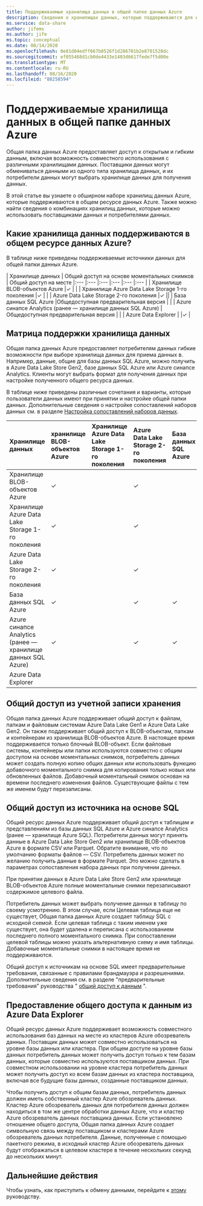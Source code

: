 ```yaml
---
title: Поддерживаемые хранилища данных в общей папке данных Azure
description: Сведения о хранилищах данных, которые поддерживаются для использования общей папки данных Azure.
ms.service: data-share
author: jifems
ms.author: jife
ms.topic: conceptual
ms.date: 08/14/2020
ms.openlocfilehash: 0e81d04edff667b0526f1d286701b2e8701528dc
ms.sourcegitcommit: ef055468d1cb0de4433e1403d6617fede7f5d00e
ms.translationtype: MT
ms.contentlocale: ru-RU
ms.lasthandoff: 08/16/2020
ms.locfileid: "88258594"
---
```

# <a name="supported-data-stores-in-azure-data-share"></a>Поддерживаемые хранилища данных в общей папке данных Azure

Общая папка данных Azure предоставляет доступ к открытым и гибким данным, включая возможность совместного использования с различными хранилищами данных. Поставщики данных могут обмениваться данными из одного типа хранилища данных, и их потребители данных могут выбрать хранилище данных для получения данных. 

В этой статье вы узнаете о обширном наборе хранилищ данных Azure, которые поддерживаются в общем ресурсе данных Azure. Также можно найти сведения о комбинациях хранилищ данных, которые можно использовать поставщиками данных и потребителями данных. 

## <a name="what-data-stores-are-supported-in-azure-data-share"></a>Какие хранилища данных поддерживаются в общем ресурсе данных Azure? 

В таблице ниже приведены поддерживаемые источники данных для общей папки данных Azure. 

| Хранилище данных | Общий доступ на основе моментальных снимков | Общий доступ на месте 
|:--- |:--- |:--- |:--- |:--- |:--- |
| Хранилище BLOB-объектов Azure |✓ | |
| Хранилище Azure Data Lake Storage 1-го поколения |✓ | |
| Azure Data Lake Storage 2-го поколения |✓ ||
| База данных SQL Azure |Общедоступная предварительная версия | |
| Azure синапсе Analytics (ранее — хранилище данных SQL Azure) |Общедоступная предварительная версия | |
| Azure Data Explorer | |✓ |

## <a name="data-store-support-matrix"></a>Матрица поддержки хранилища данных

Общая папка данных Azure предоставляет потребителям данных гибкие возможности при выборе хранилища данных для приема данных в. Например, данные, общие для базы данных SQL Azure, можно получить в Azure Data Lake Store Gen2, базе данных SQL Azure или Azure синапсе Analytics. Клиенты могут выбрать формат для получения данных при настройке полученного общего ресурса данных. 

В таблице ниже приведены различные сочетания и варианты, которые пользователи данных имеют при принятии и настройке общей папки данных. Дополнительные сведения о настройке сопоставлений наборов данных см. в разделе [Настройка сопоставлений наборов данных](how-to-configure-mapping.md).

| Хранилище данных | хранилище BLOB-объектов Azure | Хранилище Azure Data Lake Storage 1-го поколения | Azure Data Lake Storage 2-го поколения | База данных SQL Azure | Azure Synapse Analytics | Azure Data Explorer
|:--- |:--- |:--- |:--- |:--- |:--- |:--- |
| Хранилище BLOB-объектов Azure | ✓ || ✓ ||
| Хранилище Azure Data Lake Storage 1-го поколения | ✓ | | ✓ ||
| Azure Data Lake Storage 2-го поколения | ✓ | | ✓ ||
| База данных SQL Azure | ✓ | | ✓ | ✓ | ✓ ||
| Azure синапсе Analytics (ранее — хранилище данных SQL Azure) | ✓ | | ✓ | ✓ | ✓ ||
| Azure Data Explorer |||||| ✓ |

## <a name="share-from-a-storage-account"></a>Общий доступ из учетной записи хранения
Общая папка данных Azure поддерживает общий доступ к файлам, папкам и файловым системам Azure Data Lake Gen1 и Azure Data Lake Gen2. Он также поддерживает общий доступ к BLOB-объектам, папкам и контейнерам из хранилища BLOB-объектов Azure. В настоящее время поддерживается только блочный BLOB-объект. Если файловые системы, контейнеры или папки используются совместно с общим доступом на основе моментальных снимков, потребитель данных может создать полную копию общих данных или использовать функцию добавочного моментального снимка для копирования только новых или обновленных файлов. Добавочный моментальный снимок основан на времени последнего изменения файлов. Существующие файлы с тем же именем будут перезаписаны.

## <a name="share-from-a-sql-based-source"></a>Общий доступ из источника на основе SQL
Общий ресурс данных Azure поддерживает общий доступ к таблицам и представлениям из базы данных SQL Azure и Azure синапсе Analytics (ранее — хранилище Azure SQL). Потребители данных могут принять данные в Azure Data Lake Store Gen2 или хранилище BLOB-объектов Azure в формате CSV или Parquet. Обратите внимание, что по умолчанию форматы файлов — CSV. Потребитель данных может по желанию получить данные в формате Parquet. Это можно сделать в параметрах сопоставления набора данных при получении данных. 

При принятии данных в Azure Data Lake Store Gen2 или хранилище BLOB-объектов Azure полные моментальные снимки перезаписывают содержимое целевого файла. 

Потребитель данных может выбрать получение данных в таблицу по своему усмотрению. В этом случае, если Целевая таблица еще не существует, Общая папка данных Azure создает таблицу SQL с исходной схемой. Если целевая таблица с таким именем уже существует, она будет удалена и переписана с использованием последнего полного моментального снимка. При сопоставлении целевой таблицы можно указать альтернативную схему и имя таблицы. Добавочные моментальные снимки в настоящее время не поддерживаются. 

Общий доступ к источникам на основе SQL имеет предварительные требования, связанные с правилами брандмауэра и разрешениями. Дополнительные сведения см. в разделе "предварительные требования" руководства " [общий доступ к данным](share-your-data.md) ".

## <a name="share-from-azure-data-explorer"></a>Предоставление общего доступа к данным из Azure Data Explorer
Общий ресурс данных Azure поддерживает возможность совместного использования баз данных на месте из кластеров Azure обозреватель данных. Поставщик данных может совместно использоваться на уровне базы данных или кластера. При общем доступе на уровне базы данных потребитель данных может получить доступ только к тем базам данных, которые совместно используются поставщиком данных. При совместном использовании на уровне кластера потребитель данных может получить доступ ко всем базам данных из кластера поставщика, включая все будущие базы данных, созданные поставщиком данных.

Чтобы получить доступ к общим базам данных, потребитель данных должен иметь собственный кластер Azure обозреватель данных. Кластер Azure обозреватель данных для потребителя данных должен находиться в том же центре обработки данных Azure, что и кластер Azure обозреватель данных поставщика данных. Если установлено отношение общего доступа, Общая папка данных Azure создает символьную связь между поставщиком и кластерами Azure обозреватель данных потребителя. Данные, полученные с помощью пакетного режима, в исходный кластер Azure обозреватель данных будут отображаться в целевом кластере в течение нескольких секунд до нескольких минут.

## <a name="next-steps"></a>Дальнейшие действия

Чтобы узнать, как приступить к обмену данными, перейдите к [этому](share-your-data.md) руководству.
